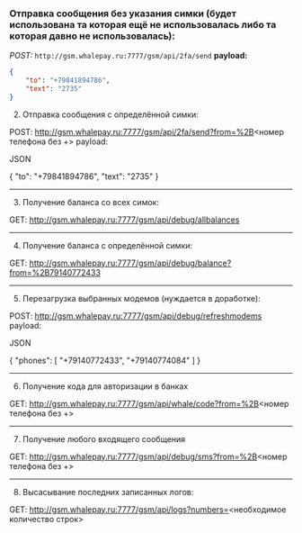 ### Отправка сообщения без указания симки (будет использована та которая ещё не использовалась либо та которая давно не использовалась):
*POST:*
`http://gsm.whalepay.ru:7777/gsm/api/2fa/send`
**payload:** 

```JSON
{
    "to": "+79841894786",
    "text": "2735"
}
```

2) Отправка сообщения с определённой симки:

POST:
http://gsm.whalepay.ru:7777/gsm/api/2fa/send?from=%2B<номер телефона без +>
payload: 

JSON

{
    "to": "+79841894786",
    "text": "2735"
}


---------------------------

3) Получение баланса со всех симок:

GET:
http://gsm.whalepay.ru:7777/gsm/api/debug/allbalances

---------------------------

4) Получение баланса с определённой симки:

GET:
http://gsm.whalepay.ru:7777/gsm/api/debug/balance?from=%2B79140772433

---------------------------

5) Перезагрузка выбранных модемов (нуждается в доработке):

POST:
http://gsm.whalepay.ru:7777/gsm/api/debug/refreshmodems
payload: 

JSON

{
    "phones": [
        "+79140772433",
        "+79140774084"
    ]
}


---------------------------

6) Получение кода для авторизации в банках

GET:
http://gsm.whalepay.ru:7777/gsm/api/whale/code?from=%2B<номер телефона без +>

---------------------------

7) Получение любого входящего сообщения

GET:
http://gsm.whalepay.ru:7777/gsm/api/debug/sms?from=%2B<номер телефона без +>

---------------------------

8) Высасывание последних записанных логов:

GET:
http://gsm.whalepay.ru:7777/gsm/api/logs?numbers=<необходимое количество строк>
